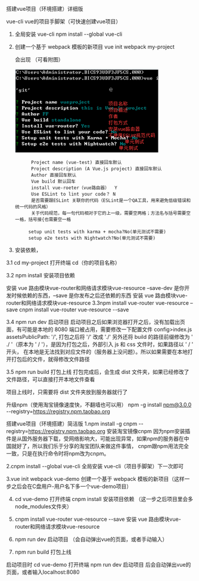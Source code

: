 搭建vue项目（环境搭建）详细版

vue-cli  vue的项目手脚架（可快速创建vue项目）

1. 全局安装 vue-cli
    npm install --global vue-cli

2. 创建一个基于 webpack 模板的新项目
   vue init webpack my-project

   会出现  （可看附图）
   
   ![images](https://github.com/flj759582803/help/blob/master/image/vue.png)
   
             Project name (vue-test) 直接回车默认
	         Project description (A Vue.js project) 直接回车默认
             Author 直接回车默认   
             Vue build 默认回车
	         install vue-roeter（vue路由器）  Y
	         Use ESLint to lint your code？ N
             是否需要跟ESLint 关联你的代码（ESLint是一个QA工具，用来避免低级错误和统一代码的风格）	
	         关于代码规范，每一句代码相对于它的上一级，需要空两格；方法名与括号需要空一格，括号接{也需要空一格
	     
	        setup unit tests with karma + mocha?No(单元测试不需要) 
            setup e2e tests with Nightwatch?No(单元测试不需要)
	

3. 安装依赖，

 3.1  cd my-project 打开终端  cd（你的项目名称）
  
 3.2  npm install 安装项目依赖 

 安装 vue 路由模块vue-router和网络请求模块vue-resource –save-dev 是你开发时候依赖的东西，–save 是你发布之后还依赖的东西 
 安装 vue 路由模块vue-router和网络请求模块vue-resource
 3.3npm install vue-router vue-resource –save
 cnpm install vue-router vue-resource --save


3.4  npm run dev  启动项目
启动项目之后如果浏览器打开之后，没有加载出页面，有可能是本地的 8080 端口被占用，需要修改一下配置文件 config>index.js
    assetsPublicPath: '/',  打包之后将 '/' 改成 './'
另外还将 build 的路径前缀修改为 ' ./ '（原本为 ' / '），是因为打包之后，外部引入 js 和 css 文件时，如果路径以 ' / ' 开头，
在本地是无法找到对应文件的（服务器上没问题）。所以如果需要在本地打开打包后的文件，就得修改文件路径


3.5  npm run build  打包上线
打包完成后，会生成 dist 文件夹，如果已经修改了文件路径，可以直接打开本地文件查看

项目上线时，只需要将 dist 文件夹放到服务器就行了



升级npm（使用淘宝镜像速度快，不翻墙也可以用）
npm -g install npm@3.0.0  --registry=https://registry.npm.taobao.org



搭建vue项目（环境搭建）简洁版
1.npm install -g cnpm --registry=https://registry.npm.taobao.org     安装淘宝镜像cnpm
因为npm安装插件是从国外服务器下载，受网络影响大，可能出现异常，如果npm的服务器在中国就好了，所以我们乐于分享的淘宝团队来做这件事情，
cnpm跟npm用法完全一致，只是在执行命令时将npm改为cnpm。

2.cnpm install --global vue-cli    全局安装 vue-cli（项目手脚架）下一次即可

3.vue init webpack vue-demo     创建一个基于 webpack 模板的新项目（这样一步之后会在C盘用户-用户名下多一个vue-demo项目）
  

4. cd vue-demo   打开终端
   cnpm install  安装项目依赖 （这一步之后项目里会多node_modules文件夹）
	
5. cnpm install vue-router vue-resource --save  安装 vue 路由模块vue-router和网络请求模块vue-resource
  
6. npm run dev  启动项目  （会自动弹出vue的页面，或者手动输入）

7. npm run build  打包上线

 启动项目时 cd vue-demo  打开终端 npm run dev 启动项目 后会自动弹出vue的页面，或者输入localhost:8080


